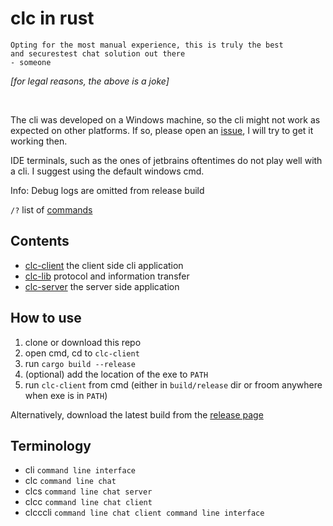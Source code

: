 # clc in rust
    Opting for the most manual experience, this is truly the best
    and securestest chat solution out there
    - someone
_[for legal reasons, the above is a joke]_

<br>

The cli was developed on a Windows machine, so the cli might not work as expected 
on other platforms. If so, please open an [issue](https://github.com/DragonFIghter603/command-line-chat/issues),
I will try to get it working then.

IDE terminals, such as the ones of jetbrains oftentimes do not play well with a cli.
I suggest using the default windows cmd.

Info: Debug logs are omitted from release build

`/?` list of [commands](clc-client/command-help.md) 

## Contents
- [clc-client](clc-client) the client side cli application
- [clc-lib](clc-lib) protocol and information transfer
- [clc-server](clc-server) the server side application

## How to use
1. clone or download this repo
2. open cmd, cd to `clc-client`
3. run `cargo build --release`
4. (optional) add the location of the exe to `PATH`
5. run `clc-client` from cmd (either in `build/release` dir or froom anywhere when exe is in `PATH`)

Alternatively, download the latest build from the [release page](https://github.com/DragonFIghter603/command-line-chat/releases)

## Terminology
- cli `command line interface`
- clc `command line chat`
- clcs `command line chat server`
- clcc `command line chat client`
- clcccli `command line chat client command line interface`